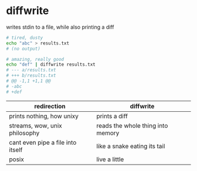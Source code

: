 # diffwrite

writes stdin to a file, while also printing a diff

```bash
# tired, dusty
echo "abc" > results.txt
# (no output)

# amazing, really good
echo "def" | diffwrite results.txt
# --- a/results.txt
# +++ b/results.txt
# @@ -1,1 +1,1 @@
# -abc
# +def
```

| redirection                       | diffwrite                         |
| --------------------------------- | --------------------------------- |
| prints nothing, how unixy         | prints a diff                     |
| streams, wow, unix philosophy     | reads the whole thing into memory |
| cant even pipe a file into itself | like a snake eating its tail      |
| posix                             | live a little                     |
